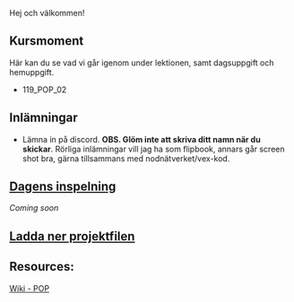 Hej och välkommen!

## Kursmoment
Här kan du se vad vi går igenom under lektionen, samt dagsuppgift och hemuppgift.

* 119_POP_02

## Inlämningar

- Lämna in på discord. **OBS. Glöm inte att skriva ditt namn när du skickar**. Rörliga inlämningar vill jag ha som flipbook, annars går screen shot bra, gärna tillsammans med nodnätverket/vex-kod.

## [Dagens inspelning](-)

*Coming soon*

## <a href="Dag6.hiplc" download>Ladda ner projektfilen</a>

## Resources:
[Wiki - POP](https://github.com/Studio-Konkret/Technical-Direction/wiki/POP)
